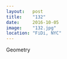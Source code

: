 ```yaml
---
layout:   post
title:    "132"
date:     2016-10-05
image:    "132.jpg"
location: "FiDi, NYC"
---
```


Geometry
